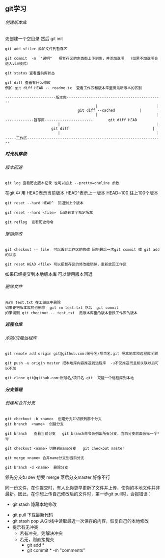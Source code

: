 ## **git学习**

###### 创建版本库 

先创建一个空目录 然后 git init

```
git add <file> 添加文件到暂存区
```

```
git commit  -m  "说明"   把暂存区的东西都上传到库，并添加说明  （如果不加说明会进入vim模式）
```

`git status 查看当前库状态`

```
git diff 查看有什么修改
例如 git diff HEAD -- readme.tx  查看工作区和版本库里面最新版本的区别

-----------------------版本库--------------------------------------------
                                         |                           |
                                 git diff --cached           |
                                         |                           |
-------------暂存区----------------------       git diff HEAD
                        |                                            |
                     git diff                                      |
                        |                                            |
-----工作区--------------------------------------------------------------
```

##### 时光机穿梭·

###### 版本回退

```
git log 查看历史版本记录 也可以加上 --pretty=oneline 参数
```

在git 中 用 HEAD表示当前版本   HEAD^表示上一版本  HEAD~100 往上100个版本

```
git reset --hard HEAD^  回退到上个版本
```

```
git reset --hard <file>  回退到某个指定版本
```

```
git reflog  查看历史命令
```

###### 撤销修改

```
git checkout -- file  可以丢弃工作区的修改 回到最后一次git commit 或 git add 的状态
```

```
git reset HEAD <file> 可以把暂存区的修改撤销掉，重新放回工作区
```

如果已经提交到本地版本库 可以使用版本回退

###### 删除文件

```
先rm test.txt 在工做区中删除
如果要把版本库的也删除  git rm test.txt 然后  git commit
如果误删 git checkout -- test.txt  用版本库里的版本替换工作区的版本
```

##### 远程仓库

###### 添加/克隆远程库

```
git remote add origin git@github.com:账号名/项目名.git 把本地库和远程库关联
```

```
git push -u origin master 把本地库内容推送到远程库  -u不仅推送而且相关联以后可以不加
```

```
git clone git@github.com:账号名/项目名.git  克隆一个远程库到本地
```

##### 分支管理

###### 创建和合并分支

```
git checkout -b <name>  创建分支并切换到那个分支
git branch  <name>  创建分支
```

```
git branch   查看当前分支   git branch命令会列出所有分支，当前分支前面会标一个*号
```

```
git checkout <name> 切换到name分支   git checkout master
```

```
git merge <name> 合并name分支到当前分支
```

```
git branch -d <name>  删除分支
```

领先分支如 dev  想要 merge   落后分支master 好像不行



同一份文件，在你提交时，有人比你更早更新了文件并上传，使你的本地文件并非最新。因此，在你想上传自己修改后的文件时，第一步git pull时，会报错误：

* git stash 隐藏本地修改

- git pull  下载最新代码 
- git stash pop 从Git栈中读取最近一次保存的内容，恢复自己的本地修改
- 提示有无冲突
  - 若有冲突，则解决冲突
  - 若无，则直接提交 
    - git add * 
    - git commit * -m "comments"